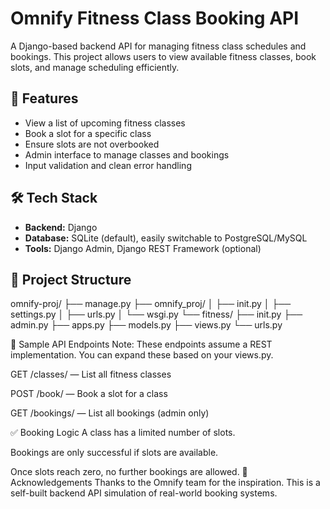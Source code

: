 # Omnify Fitness Class Booking API

A Django-based backend API for managing fitness class schedules and bookings. This project allows users to view available fitness classes, book slots, and manage scheduling efficiently.

## 🚀 Features

- View a list of upcoming fitness classes
- Book a slot for a specific class
- Ensure slots are not overbooked
- Admin interface to manage classes and bookings
- Input validation and clean error handling

## 🛠️ Tech Stack

- **Backend:** Django
- **Database:** SQLite (default), easily switchable to PostgreSQL/MySQL
- **Tools:** Django Admin, Django REST Framework (optional)

## 📁 Project Structure

omnify-proj/
├── manage.py
├── omnify_proj/
│ ├── init.py
│ ├── settings.py
│ ├── urls.py
│ └── wsgi.py
└── fitness/
├── init.py
├── admin.py
├── apps.py
├── models.py
├── views.py
└── urls.py


🧪 Sample API Endpoints
Note: These endpoints assume a REST implementation. You can expand these based on your views.py.

GET /classes/ — List all fitness classes

POST /book/ — Book a slot for a class

GET /bookings/ — List all bookings (admin only)

✅ Booking Logic
A class has a limited number of slots.

Bookings are only successful if slots are available.

Once slots reach zero, no further bookings are allowed.
🙌 Acknowledgements
Thanks to the Omnify team for the inspiration. This is a self-built backend API simulation of real-world booking systems.
